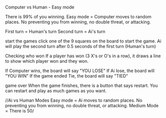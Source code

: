 Computer vs Human - Easy mode

There is 99% of you winning.
Easy mode = Computer moves to random places. No preventing you from winning, no double threat, or attacking.  

First turn = Human's turn
Second turn = Ai's turn

start the games
click one of the 9 squares on the board to start the game.
Ai will play the second turn after 0.5 seconds of the first turn (Human's turn)

Checking who won
If a player has won (3 X's or O's in a row), it draws a line to show which player won and they won.

If Computer wins, the board will say "YOU LOSE"
If Ai lose, the board will "YOU WIN"
If the game ended Tie, the board will say "TIED"

game over
When the game finishes, there is a button that says restart. You can restart and play as much games as you want.

 //Ai vs Human Modes
Easy mode = Ai moves to random places. No preventing you from winning, no double threat, or attacking. Medium Mode = There is 50/
